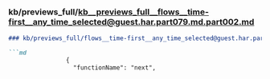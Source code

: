 ### kb/previews_full/kb__previews_full__flows__time-first__any_time_selected@guest.har.part079.md.part002.md

```md
### kb/previews_full/flows__time-first__any_time_selected@guest.har.part079.md (part 002)

```md
                {
                  "functionName": "next",
         
```

```

```
